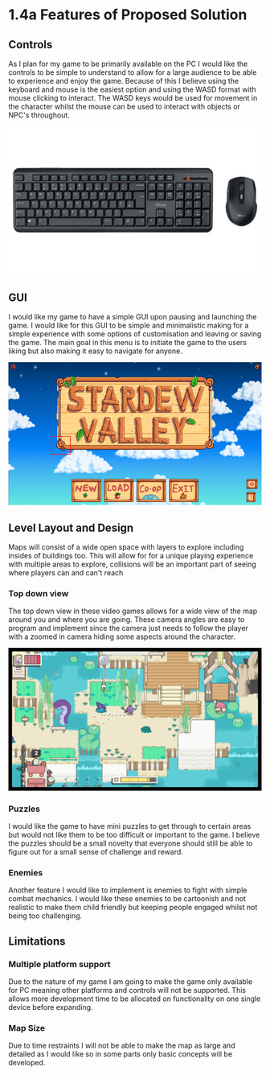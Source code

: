 # 1.4a Features of Proposed Solution

## Controls

As I plan for my game to be primarily available on the PC I would like the controls to be simple to understand to allow for a large audience to be able to experience and enjoy the game. Because of this I believe using the keyboard and mouse is the easiest option and using the WASD format with mouse clicking to interact. The WASD keys would be used for movement in the character whilst the mouse can be used to interact with objects or NPC's throughout.

![](<../.gitbook/assets/image (11).png>)

## GUI

I would like my game to have a simple GUI upon pausing and launching the game. I would like for this GUI to be simple and minimalistic making for a simple experience with some options of customisation and leaving or saving the game. The main goal in this menu is to initiate the game to the users liking but also making it easy to navigate for anyone.

![](<../.gitbook/assets/image (2) (1).png>)

## Level Layout and Design

Maps will consist of a wide open space with layers to explore including insides of buildings too. This will allow for for a unique playing experience with multiple areas to explore, collisions will be an important part of seeing where players can and can't reach

### Top down view

The top down view in these video games allows for a wide view of the map around you and where you are going. These camera angles are easy to program and implement since the camera just needs to follow the player with a zoomed in camera hiding some aspects around the character.

![](<../.gitbook/assets/image (2).png>)

### Puzzles

I would like the game to have mini puzzles to get through to certain areas but would not like them to be too difficult or important to the game. I believe the puzzles should be a small novelty that everyone should still be able to figure out for a small sense of challenge and reward.

### Enemies

Another feature I would like to implement is enemies to fight with simple combat mechanics. I would like these enemies to be cartoonish and not realistic to make them child friendly but keeping people engaged whilst not being too challenging.

## Limitations

### Multiple platform support

Due to the nature of my game I am going to make the game only available for PC meaning other platforms and controls will not be supported. This allows more development time to be allocated on functionality on one single device before expanding.

### Map Size

Due to time restraints I will not be able to make the map as large and detailed as I would like so in some parts only basic concepts will be developed.
